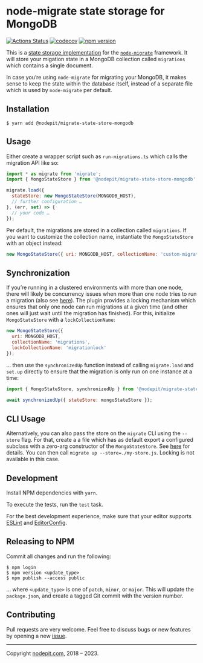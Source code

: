 # node-migrate state storage for MongoDB

[![Actions Status](https://github.com/NodePit/node-migrate-state-store-mongodb/workflows/CI/badge.svg)](https://github.com/NodePit/node-migrate-state-store-mongodb/actions)
[![codecov](https://codecov.io/gh/NodePit/node-migrate-state-store-mongodb/branch/master/graph/badge.svg)](https://codecov.io/gh/NodePit/node-migrate-state-store-mongodb)
[![npm version](https://badge.fury.io/js/%40nodepit%2Fmigrate-state-store-mongodb.svg)](https://badge.fury.io/js/%40nodepit%2Fmigrate-state-store-mongodb)

This is a [state storage implementation](https://github.com/tj/node-migrate#custom-state-storage) for the [`node-migrate`](https://github.com/tj/node-migrate) framework. It will store your migation state in a MongoDB collection called `migrations` which contains a single document.

In case you’re using `node-migrate` for migrating your MongoDB, it makes sense to keep the state within the database itself, instead of a separate file which is used by `node-migrate` per default.

## Installation

```shell
$ yarn add @nodepit/migrate-state-store-mongodb
```

## Usage

Either create a wrapper script such as `run-migrations.ts` which calls the migration API like so:

```javascript
import * as migrate from 'migrate';
import { MongoStateStore } from '@nodepit/migrate-state-store-mongodb';

migrate.load({
  stateStore: new MongoStateStore(MONGODB_HOST),
  // further configuration …
}, (err, set) => {
  // your code …
});
```

Per default, the migrations are stored in a collection called `migrations`. If you want to customize the collection name, instantiate the `MongoStateStore` with an object instead:


```javascript
new MongoStateStore({ uri: MONGODB_HOST, collectionName: 'custom-migrations-collection' });
```

## Synchronization

If you’re running in a clustered environments with more than one node, there will likely be concurrency issues when more than one node tries to run a migration (also see [here](https://github.com/NodePit/node-migrate-state-store-mongodb/issues/30)). The plugin provides a locking mechanism which ensures that only one node can run migrations at a given time (and other ones will just wait until the migration has finished). For this, initialize `MongoStateStore` with a `lockCollectionName`:

```javascript
new MongoStateStore({
  uri: MONGODB_HOST,
  collectionName: 'migrations',
  lockCollectionName: 'migrationlock'
});
```

… then use the `synchronizedUp` function instead of calling `migrate.load` and `set.up` directly to ensure that the migration is only run on one instance at a time:

```javascript
import { MongoStateStore, synchronizedUp } from '@nodepit/migrate-state-store-mongodb';

await synchronizedUp({ stateStore: mongoStateStore });
```

## CLI Usage

Alternatively, you can also pass the store on the `migrate` CLI using the `--store` flag. For that, create a a file which has as default export a configured subclass with a zero-arg constructor of the `MongoStateStore`. See [here](https://github.com/NodePit/node-migrate-state-store-mongodb/issues/9#issuecomment-658018332) for details. You can then call `migrate up --store=./my-store.js`. Locking is not available in this case.

## Development

Install NPM dependencies with `yarn`.

To execute the tests, run the `test` task.

For the best development experience, make sure that your editor supports [ESLint](https://eslint.org/docs/user-guide/integrations) and [EditorConfig](http://editorconfig.org).

## Releasing to NPM

Commit all changes and run the following:

```shell
$ npm login
$ npm version <update_type>
$ npm publish --access public
```

… where `<update_type>` is one of `patch`, `minor`, or `major`. This will update the `package.json`, and create a tagged Git commit with the version number.


## Contributing

Pull requests are very welcome. Feel free to discuss bugs or new features by opening a new [issue](https://github.com/NodePit/node-migrate-state-store-mongodb/issues).

- - -

Copyright [nodepit.com](https://nodepit.com), 2018 – 2023.

